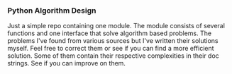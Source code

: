 ### Python Algorithm Design

Just a simple repo containing one module. The module consists of several functions and
one interface that solve algorithm based problems. The problems I've found from various sources 
but I've written their solutions myself. Feel free to correct them or see if you can find a more 
efficient solution. Some of them contain their respective complexities in their doc strings. See if
you can improve on them. 
